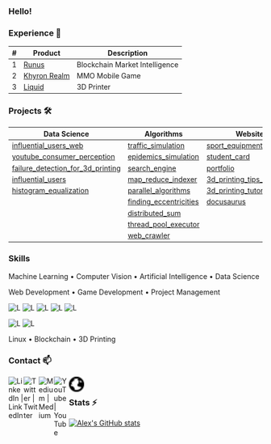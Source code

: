 ### Hello! 

### Experience 💼

| # | Product  | Description |
| -- | ------------- | ------------- |
| 1 | [Runus](https://github.com/runus-inc)  | Blockchain Market Intelligence  |
| 2 | [Khyron Realm](https://github.com/khyron-realm)  | MMO Mobile Game  |
| 3 | [Liquid](https://github.com/liquid-printer)  | 3D Printer  |

### Projects 🛠️

| Data Science | Algorithms | Websites | Games  | Hardware | 3D Printing | 
| ------------- | ------------- | ------------- | ------------- | ------------- | ------------- |
| [influential_users_web](https://github.com/alexgrigoras/influential_users_web) | [traffic_simulation](https://github.com/alexgrigoras/traffic_simulation) | [sport_equipment](https://github.com/alexgrigoras/sport_equipment) | [multiplayer_game](https://github.com/alexgrigoras/multiplayer_game) | [smart_home](https://github.com/alexgrigoras/smart_home) | [mendelmax_1.5_config](https://github.com/alexgrigoras/mendelmax_1.5_config) |
| [youtube_consumer_perception](https://github.com/alexgrigoras/youtube_consumer_perception) | [epidemics_simulation](https://github.com/alexgrigoras/epidemics_simulation) | [student_card](https://github.com/alexgrigoras/student_card) |  | [autonomous_vehicle](https://github.com/alexgrigoras/autonomous_vehicle) | [mendelmax_1.5_x_axis](https://github.com/alexgrigoras/mendelmax_1.5_x_axis) |
| [failure_detection_for_3d_printing](https://github.com/alexgrigoras/failure_detection_for_3d_printing) | [search_engine](https://github.com/alexgrigoras/search_engine) | [portfolio](https://github.com/alexgrigoras/portfolio) |  | [line_follower](https://github.com/alexgrigoras/line_follower) |  |
| [influential_users](https://github.com/alexgrigoras/influential_users) | [map_reduce_indexer](https://github.com/alexgrigoras/map_reduce_indexer) | [3d_printing_tips_and_tricks](3d_printing_tips_and_tricks) |  | [flight_controller](https://github.com/alexgrigoras/flight_controller) |  |
| [histogram_equalization](https://github.com/alexgrigoras/histogram_equalization) | [parallel_algorithms](https://github.com/alexgrigoras/parallel_algorithms) | [3d_printing_tutorials](3d_printing_tutorials) |  |  |  |
|  | [finding_eccentricities](https://github.com/alexgrigoras/finding_eccentricities) | [docusaurus](https://github.com/alexgrigoras/docusaurus) |  |  |  |
|  | [distributed_sum](https://github.com/alexgrigoras/distributed_sum) |  |  |  |  |
|  | [thread_pool_executor](https://github.com/alexgrigoras/thread_pool_executor) |  |  |  |  |
|  | [web_crawler](https://github.com/alexgrigoras/web_crawler) |  |  |  |  |

### Skills

Machine Learning • Computer Vision • Artificial Intelligence • Data Science

Web Development • Game Development • Project Management

![L](https://img.shields.io/badge/Language-Python-blue)
![L](https://img.shields.io/badge/Language-C-brightgreen)
![L](https://img.shields.io/badge/Language-C%2B%2B-orange)
![L](https://img.shields.io/badge/Language-C%23-brightgreen)
![L](https://img.shields.io/badge/Language-Java-red)

![L](https://img.shields.io/badge/Language-NoSQL-blue)
![L](https://img.shields.io/badge/Language-SQL-blue)

Linux  • Blockchain • 3D Printing

### Contact 📫
[<img align="left" alt="LinkedIn | LinkedIn" width="30px" src="https://cdn.jsdelivr.net/npm/simple-icons@v3/icons/linkedin.svg" />][linkedin]
[<img align="left" alt="Twitter | Twitter" width="30px" src="https://cdn.jsdelivr.net/npm/simple-icons@v3/icons/twitter.svg" />][twitter]
[<img align="left" alt="Medium | Medium" width="30px" src="https://cdn.jsdelivr.net/npm/simple-icons@v3/icons/medium.svg" />][medium]
[<img align="left" alt="YouTube | YouTube" width="30px" src="https://cdn.jsdelivr.net/npm/simple-icons@v3/icons/youtube.svg" />][youtube]
[<img align="left" alt="Portfolio" width="30px" src="https://raw.githubusercontent.com/iconic/open-iconic/master/svg/globe.svg" />][website]

<br/>

### Stats ⚡

[![Alex's GitHub stats](https://github-readme-stats.vercel.app/api?username=alexgrigoras)](https://github.com/anuraghazra/github-readme-stats)

[linkedin]: https://www.linkedin.com/in/alexgrigoras0/
[twitter]: https://twitter.com/alexgrigoras0
[medium]: https://medium.com/@alexgrigoras
[youtube]: https://www.youtube.com/channel/UCidS-sTu3QhykD-KG7rjAUw
[website]: https://alexgrigoras.github.io/portfolio/
